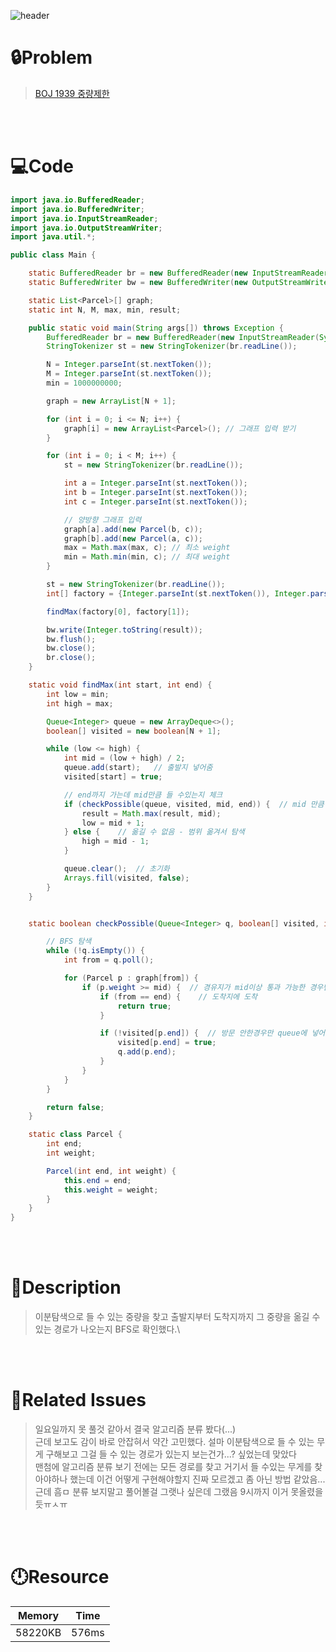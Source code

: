 ![header](https://capsule-render.vercel.app/api?type=waving&height=200&color=0:FF658D,100:FFCB32&text=BOJ%201939&fontColor=FFFFFF&fontAlign=80&fontAlignY=35&fontSize=50)

# **🔒Problem**

> [BOJ 1939 중량제한](https://www.acmicpc.net/problem/1939)

<br>
<br>

# **💻Code**

```java
import java.io.BufferedReader;
import java.io.BufferedWriter;
import java.io.InputStreamReader;
import java.io.OutputStreamWriter;
import java.util.*;

public class Main {

    static BufferedReader br = new BufferedReader(new InputStreamReader(System.in));
    static BufferedWriter bw = new BufferedWriter(new OutputStreamWriter(System.out));

    static List<Parcel>[] graph;
    static int N, M, max, min, result;

    public static void main(String args[]) throws Exception {
        BufferedReader br = new BufferedReader(new InputStreamReader(System.in));
        StringTokenizer st = new StringTokenizer(br.readLine());

        N = Integer.parseInt(st.nextToken());
        M = Integer.parseInt(st.nextToken());
        min = 1000000000;

        graph = new ArrayList[N + 1];

        for (int i = 0; i <= N; i++) {
            graph[i] = new ArrayList<Parcel>(); // 그래프 입력 받기
        }

        for (int i = 0; i < M; i++) {
            st = new StringTokenizer(br.readLine());

            int a = Integer.parseInt(st.nextToken());
            int b = Integer.parseInt(st.nextToken());
            int c = Integer.parseInt(st.nextToken());

            // 양방향 그래프 입력
            graph[a].add(new Parcel(b, c));
            graph[b].add(new Parcel(a, c));
            max = Math.max(max, c); // 최소 weight
            min = Math.min(min, c); // 최대 weight
        }

        st = new StringTokenizer(br.readLine());
        int[] factory = {Integer.parseInt(st.nextToken()), Integer.parseInt(st.nextToken())};

        findMax(factory[0], factory[1]);

        bw.write(Integer.toString(result));
        bw.flush();
        bw.close();
        br.close();
    }

    static void findMax(int start, int end) {
        int low = min;
        int high = max;

        Queue<Integer> queue = new ArrayDeque<>();
        boolean[] visited = new boolean[N + 1];

        while (low <= high) {
            int mid = (low + high) / 2;
            queue.add(start);   // 출발지 넣어줌
            visited[start] = true;

            // end까지 가는데 mid만큼 들 수있는지 체크
            if (checkPossible(queue, visited, mid, end)) {  // mid 만큼 옮길 수 있음
                result = Math.max(result, mid);
                low = mid + 1;
            } else {    // 옮길 수 없음 - 범위 옮겨서 탐색
                high = mid - 1;
            }

            queue.clear();  // 초기화
            Arrays.fill(visited, false);
        }
    }


    static boolean checkPossible(Queue<Integer> q, boolean[] visited, int mid, int end) {   // end까지 가는데 mid만큼 들 수있는지 체크

        // BFS 탐색
        while (!q.isEmpty()) {
            int from = q.poll();

            for (Parcel p : graph[from]) {
                if (p.weight >= mid) {  // 경유지가 mid이상 통과 가능한 경우만
                    if (from == end) {    // 도착지에 도착
                        return true;
                    }

                    if (!visited[p.end]) {  // 방문 안한경우만 queue에 넣어서 확인하기
                        visited[p.end] = true;
                        q.add(p.end);
                    }
                }
            }
        }

        return false;
    }

    static class Parcel {
        int end;
        int weight;

        Parcel(int end, int weight) {
            this.end = end;
            this.weight = weight;
        }
    }
}
```

<br>
<br>

# **🔑Description**

> 이분탐색으로 들 수 있는 중량을 찾고 출발지부터 도착지까지 그 중량을 옮길 수 있는 경로가 나오는지 BFS로 확인했다.\

<br>
<br>

# **📑Related Issues**

> 일요일까지 못 풀것 같아서 결국 알고리즘 분류 봤다(...)\
> 근데 보고도 감이 바로 안잡혀서 약간 고민했다. 설마 이분탐색으로 들 수 있는 무게 구해보고 그걸 들 수 있는 경로가 있는지 보는건가...? 싶었는데 맞았다\
> 맨첨에 알고리즘 분류 보기 전에는 모든 경로를 찾고 거기서 들 수있는 무게를 찾아야하나 했는데 이건 어떻게 구현해야할지 진짜 모르겠고 좀 아닌 방법 같았음...\
> 근데 흠ㅁ 분류 보지말고 풀어볼걸 그랫나 싶은데 그랬음 9시까지 이거 못올렸을듯ㅠㅅㅠ

<br>
<br>

# **🕛Resource**

| Memory  | Time  |
| ------- | ----- |
| 58220KB | 576ms |
